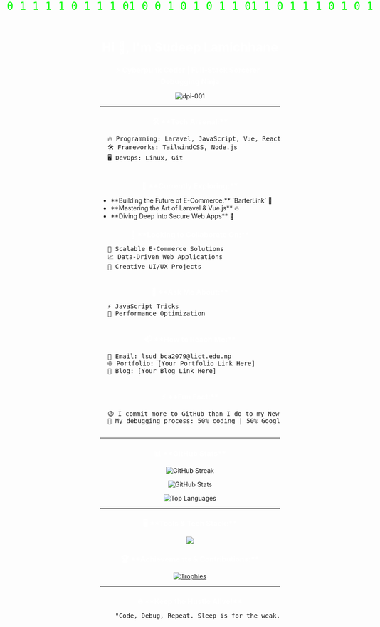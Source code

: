 <!DOCTYPE html>
<html lang="en">
<head>
  <meta charset="UTF-8">
  <meta name="viewport" content="width=device-width, initial-scale=1.0">
  <title></title>
  <style>
    * {
      margin: 0;
      padding: 0;
      box-sizing: border-box;
    }

    body, html {
      height: 100%;
      margin: 0;
      display: flex;
      justify-content: center;
      align-items: center;
      background-color: black;
      overflow: hidden;
    }

    .falling-pattern {
      position: absolute;
      top: 0;
      left: 0;
      width: 100%;
      height: 100%;
      display: flex;
      flex-direction: column;
      font-family: monospace;
      color: lime;
      font-size: 24px;
      white-space: nowrap;
      pointer-events: none;
    }

    .line {
      position: absolute;
      width: 100%;
      display: flex;
      justify-content: center;
      animation: fall 6s infinite linear;
    }

    .line:nth-child(1) {
      animation-delay: 0s;
    }

    .line:nth-child(2) {
      animation-delay: 1s;
    }

    .line:nth-child(3) {
      animation-delay: 2s;
    }

    .line:nth-child(4) {
      animation-delay: 3s;
    }

    .line:nth-child(5) {
      animation-delay: 4s;
    }

    .line:nth-child(6) {
      animation-delay: 5s;
    }

    @keyframes fall {
      0% {
        top: -100px;
      }
      100% {
        top: 100%;
      }
    }

    @keyframes drop {
      0% {
        opacity: 1;
      }
      50% {
        opacity: 0.5;
      }
      100% {
        opacity: 1;
      }
    }

    .line span {
      display: inline-block;
      animation: drop 3s linear infinite;
    }

    h1, h3 {
      color: white;
      text-align: center;
    }
  </style>
</head>
<body>
  <!-- Falling Binary Animation -->
  <div class="falling-pattern">
    <div class="line">
      <span>1 0 1 0 1 1 0 1 1 1</span>
      <span>1 1 0 1 0 1 1 1 0 1</span>
      <span>1 0 0 1 1 0 1 1 0 1</span>
    </div>
    <div class="line">
      <span>0 1 1 1 1 0 1 1 1 0</span>
      <span>1 0 0 1 0 1 0 1 1 0</span>
      <span>1 1 0 1 1 1 0 1 0 1</span>
    </div>
  </div>

  <!-- Profile Introduction -->
  <h1>Hi 👋, I'm Sudeep Lamichhane</h1>
  <h3>⚡ Cyberpunk Coder | Full-Stack Sorcerer | Debugging Ninja</h3>

  <p align="center">
    <img src="https://komarev.com/ghpvc/?username=dpi-001&label=Profile%20views&color=green&style=flat" alt="dpi-001" />
  </p>

  <hr>

  <h3>🛠 **Tech Arsenal:**</h3>
  <pre>
  🔥 Programming: Laravel, JavaScript, Vue, React
  🛠 Frameworks: TailwindCSS, Node.js
  🖥 DevOps: Linux, Git
  </pre>

  <h3>🚀 **Currently Exploring:**</h3>
  <ul>
    <li>**Building the Future of E-Commerce:** `BarterLink` 🏪</li>
    <li>**Mastering the Art of Laravel & Vue.js** 🔥</li>
    <li>**Diving Deep into Secure Web Apps** 🔐</li>
  </ul>

  <h3>🤝 **Looking to Collaborate On:**</h3>
  <pre>
  🛒 Scalable E-Commerce Solutions
  📈 Data-Driven Web Applications
  🎨 Creative UI/UX Projects
  </pre>

  <h3>💬 **Ask Me About:**</h3>
  <pre>
  ⚡ JavaScript Tricks
  🚀 Performance Optimization
  </pre>

  <h3>📫 **How to Reach Me:**</h3>
  <pre>
  📩 Email: lsud_bca2079@lict.edu.np
  🌐 Portfolio: [Your Portfolio Link Here]
  📝 Blog: [Your Blog Link Here]
  </pre>

  <h3>⚡ **Fun Fact:**</h3>
  <pre>
  😆 I commit more to GitHub than I do to my New Year’s resolutions!
  🔧 My debugging process: 50% coding | 50% Googling errors.
  </pre>

  <hr>

  <!-- GitHub Stats -->
  <h3 align="center">📊 **GitHub Stats**</h3>
  <p align="center">
    <img src="https://github-readme-streak-stats.herokuapp.com/?user=dpi-001&theme=gruvbox&hide_border=true" alt="GitHub Streak" />
  </p>
  <p align="center">
    <img src="https://github-readme-stats.vercel.app/api?username=dpi-001&show_icons=true&theme=gruvbox&hide_border=true" alt="GitHub Stats" />
  </p>
  <p align="center">
    <img src="https://github-readme-stats.vercel.app/api/top-langs?username=dpi-001&show_icons=true&theme=gruvbox&layout=compact&hide_border=true" alt="Top Languages" />
  </p>

  <hr>

  <h3 align="center">🖥 **Tools & Tech Stack:**</h3>
  <p align="center">
    <img src="https://skillicons.dev/icons?i=html,css,js,laravel,vue,react,nodejs,tailwind,git,github,php,mysql,linux" />
  </p>

  <h3 align="center">🏆 **Achievements & Contributions:**</h3>
  <p align="center">
    <a href="https://github.com/ryo-ma/github-profile-trophy">
      <img src="https://github-profile-trophy.vercel.app/?username=dpi-001&theme=darkhub" alt="Trophies" />
    </a>
  </p>

  <hr>

  <h3 align="center">🔥 **Keep the Hustle Alive!**</h3>
  <pre align="center">
    "Code, Debug, Repeat. Sleep is for the weak."
  </pre>
</body>
</html>

